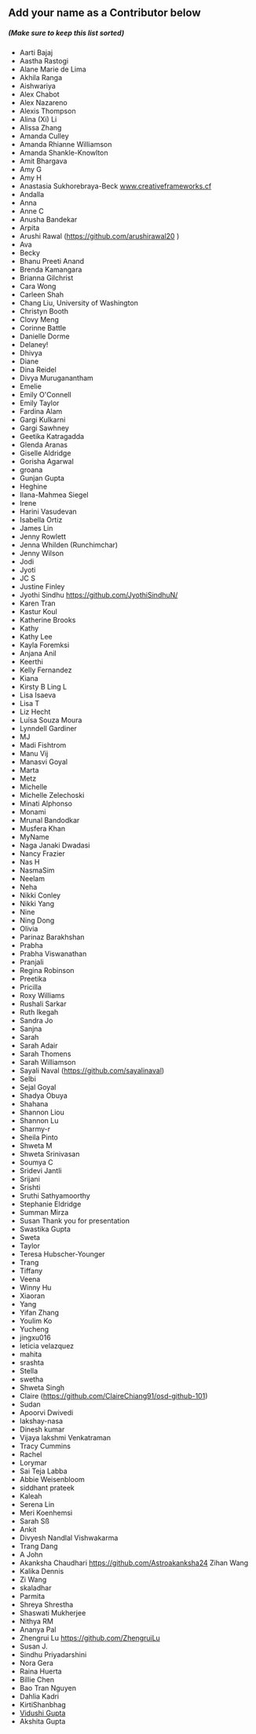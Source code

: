## Add your name as a Contributor below

##### (Make sure to keep this list sorted)

- Aarti Bajaj
- Aastha Rastogi
- Alane Marie de Lima
- Akhila Ranga
- Aishwariya
- Alex Chabot
- Alex Nazareno
- Alexis Thompson
- Alina (Xi) Li
- Alissa Zhang
- Amanda Culley
- Amanda Rhianne Williamson
- Amanda Shankle-Knowlton
- Amit Bhargava
- Amy G
- Amy H
- Anastasia Sukhorebraya-Beck www.creativeframeworks.cf
- Andalla
- Anna
- Anne C
- Anusha Bandekar
- Arpita
- Arushi Rawal (https://github.com/arushirawal20 )
- Ava
- Becky
- Bhanu Preeti Anand
- Brenda Kamangara
- Brianna Gilchrist
- Cara Wong
- Carleen Shah
- Chang Liu, University of Washington
- Christyn Booth
- Clovy Meng
- Corinne Battle
- Danielle Dorme
- Delaney!
- Dhivya
- Diane
- Dina Reidel
- Divya Muruganantham
- Emelie
- Emily O'Connell
- Emily Taylor
- Fardina Alam
- Gargi Kulkarni
- Gargi Sawhney
- Geetika Katragadda
- Glenda Aranas
- Giselle Aldridge
- Gorisha Agarwal
- groana
- Gunjan Gupta
- Heghine
- Ilana-Mahmea Siegel
- Irene
- Harini Vasudevan
- Isabella Ortiz
- James Lin
- Jenny Rowlett
- Jenna Whilden (Runchimchar)
- Jenny Wilson
- Jodi
- Jyoti
- JC S
- Justine Finley
- Jyothi Sindhu https://github.com/JyothiSindhuN/
- Karen Tran
- Kastur Koul
- Katherine Brooks
- Kathy
- Kathy Lee
- Kayla Foremksi
- Anjana Anil
- Keerthi
- Kelly Fernandez
- Kiana
- Kirsty B
  Ling L
- Lisa Isaeva
- Lisa T
- Liz Hecht
- Luísa Souza Moura
- Lynndell Gardiner
- MJ
- Madi Fishtrom
- Manu Vij
- Manasvi Goyal
- Marta
- Metz
- Michelle
- Michelle Zelechoski
- Minati Alphonso
- Monami
- Mrunal Bandodkar
- Musfera Khan
- MyName
- Naga Janaki Dwadasi
- Nancy Frazier
- Nas H
- NasmaSim
- Neelam
- Neha
- Nikki Conley
- Nikki Yang
- Nine
- Ning Dong
- Olivia
- Parinaz Barakhshan
- Prabha
- Prabha Viswanathan
- Pranjali
- Regina Robinson
- Preetika 
- Pricilla
- Roxy Williams
- Rushali Sarkar
- Ruth Ikegah
- Sandra Jo
- Sanjna
- Sarah
- Sarah Adair
- Sarah Thomens
- Sarah Williamson
- Sayali Naval (https://github.com/sayalinaval)
- Selbi
- Sejal Goyal
- Shadya Obuya
- Shahana
- Shannon Liou
- Shannon Lu
- Sharmy-r
- Sheila Pinto
- Shweta M
- Shweta Srinivasan
- Soumya C
- Sridevi Jantli
- Srijani
- Srishti
- Sruthi Sathyamoorthy
- Stephanie Eldridge
- Summan Mirza
- Susan Thank you for presentation
- Swastika Gupta
- Sweta
- Taylor
- Teresa Hubscher-Younger
- Trang
- Tiffany
- Veena
- Winny Hu
- Xiaoran
- Yang
- Yifan Zhang
- Youlim Ko
- Yucheng
- jingxu016
- leticia velazquez
- mahita
- srashta
- Stella
- swetha
- Shweta Singh
- Claire (https://github.com/ClaireChiang91/osd-github-101)
- Sudan
- Apoorvi Dwivedi
- lakshay-nasa
- Dinesh kumar
- Vijaya lakshmi Venkatraman
- Tracy Cummins
- Rachel
- Lorymar
- Sai Teja Labba
- Abbie Weisenbloom
- siddhant prateek
- Kaleah
- Serena Lin
- Meri Koenhemsi
- Sarah Sß
- Ankit
- Divyesh Nandlal Vishwakarma
- Trang Dang
- A John
- Akanksha Chaudhari https://github.com/Astroakanksha24
Zihan Wang
- Kalika Dennis
- Zi Wang
- skaladhar
- Parmita
- Shreya Shrestha
- Shaswati Mukherjee
- Nithya RM
- Ananya Pal
- Zhengrui Lu https://github.com/ZhengruiLu
- Susan J.
- Sindhu Priyadarshini
- Nora Gera
- Raina Huerta
- Billie Chen
- Bao Tran Nguyen
- Dahlia Kadri
- KirtiShanbhag 
- [Vidushi Gupta](https://github.com/Vidushi-Gupta)
- Akshita Gupta
